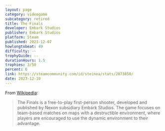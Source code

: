 ```yaml
---
layout: page
category: videogame
subcategory: retired
title: The Finals
developer: Embark Studios
publisher: Embark Studios
platform: Steam
published: 2023-12-07
howlongtobeat: 49
difficulty: --
trophyGuide: --
durationHours: 1.5
trophies: 3/50
percent: 6
link: https://steamcommunity.com/id/steinea/stats/2073850/
date: 2023-12-10
---
```


From [Wikipedia](https://en.wikipedia.org/wiki/The_Finals):

> The Finals is a free-to-play first-person shooter, developed and published by Nexon subsidiary Embark Studios. The game focuses on team-based matches on maps with a destructible environment, where players are encouraged to use the dynamic environment to their advantage.
